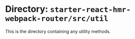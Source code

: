 # Directory: `starter-react-hmr-webpack-router/src/util`
This is the directory containing any utility methods.
